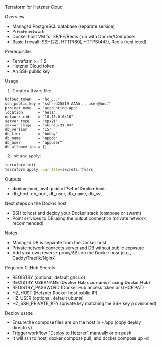 Terraform for Hetzner Cloud

Overview
- Managed PostgreSQL database (separate service)
- Private network
- Docker host VM for BE/FE/Redis (run with Docker/Compose)
- Basic firewall: SSH(22), HTTP(80), HTTPS(443), Redis (restricted)

Prerequisites
- Terraform >= 1.5
- Hetzner Cloud token
- An SSH public key

Usage
1. Create a tfvars file:
```hcl
hcloud_token   = "hc_..."
ssh_public_key = "ssh-ed25519 AAAA... user@host"
project_name   = "accounting-app"
location       = "hel1"
network_cidr   = "10.10.0.0/16"
server_type    = "cpx21"
server_image   = "ubuntu-22.04"
db_version     = "15"
db_tier        = "hobby"
db_name        = "appdb"
db_user        = "appuser"
db_allowed_ips = []
```

2. Init and apply:
```bash
terraform init
terraform apply -var-file=secrets.tfvars
```

Outputs
- docker_host_ipv4: public IPv4 of Docker host
- db_host, db_port, db_user, db_name, db_ssl

Next steps on the Docker host
- SSH to host and deploy your Docker stack (compose or swarm)
- Point services to DB using the output connection (private network recommended)

Notes
- Managed DB is separate from the Docker host
- Private network connects server and DB without public exposure
- Add your own reverse-proxy/SSL on the Docker host (e.g., Caddy/Traefik/Nginx)

Required GitHub Secrets
- REGISTRY (optional, default ghcr.io)
- REGISTRY_USERNAME (Docker Hub username if using Docker Hub)
- REGISTRY_PASSWORD (Docker Hub access token or GHCR PAT)
- HZ_HOST (Hetzner Docker host public IP)
- HZ_USER (optional, default ubuntu)
- HZ_SSH_PRIVATE_KEY (private key matching the SSH key provisioned)

Deploy usage
- Ensure the compose files are on the host in ~/app (copy deploy directory)
- Trigger workflow "Deploy to Hetzner" manually or on push
- It will ssh to host, docker compose pull, and docker compose up -d

